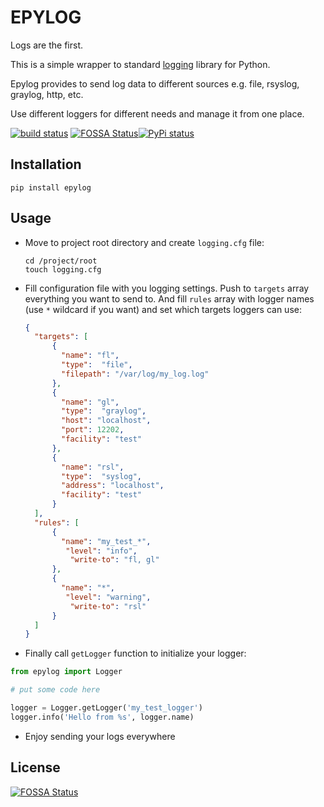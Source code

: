 # EPYLOG
Logs are the first.

This is a simple wrapper to standard [logging](https://docs.python.org/3/library/logging.html) library for Python.

Epylog provides to send log data to different sources e.g. file, rsyslog, graylog, http, etc.

Use different loggers for different needs and manage it from one place.

[![build status](https://travis-ci.org/iPhosgen/epylog.svg?branch=master)](https://travis-ci.org/iPhosgen/epylog) [![FOSSA Status](https://app.fossa.com/api/projects/git%2Bgithub.com%2FiPhosgen%2Fepylog.svg?type=shield)](https://app.fossa.com/projects/git%2Bgithub.com%2FiPhosgen%2Fepylog?ref=badge_shield)[![PyPi status](https://img.shields.io/pypi/v/epylog)](https://pypi.python.org/pypi/epylog)

## Installation

```shell script
pip install epylog
```

## Usage

- Move to project root directory and create `logging.cfg` file:
    ```shell script
    cd /project/root
    touch logging.cfg
    ```
- Fill configuration file with you logging settings. Push to `targets` array everything you want to send to. And fill `rules` array with logger names (use `*` wildcard if you want) and set which targets loggers can use:

    ```json
    {
      "targets": [
          {
            "name": "fl",
            "type":  "file",
            "filepath": "/var/log/my_log.log"
          },
          {
            "name": "gl",
            "type":  "graylog",
            "host": "localhost",
            "port": 12202,
            "facility": "test"
          },
          {
            "name": "rsl",
            "type":  "syslog",
            "address": "localhost",
            "facility": "test"
          }
      ],
      "rules": [
          {
            "name": "my_test_*",
             "level": "info",
              "write-to": "fl, gl"
          },
          {
            "name": "*",
             "level": "warning",
              "write-to": "rsl"
          }
      ]
    }
    ```
- Finally call `getLogger` function to initialize your logger:
```python
from epylog import Logger

# put some code here

logger = Logger.getLogger('my_test_logger')
logger.info('Hello from %s', logger.name)
```
- Enjoy sending your logs everywhere

## License

[![FOSSA Status](https://app.fossa.com/api/projects/git%2Bgithub.com%2FiPhosgen%2Fepylog.svg?type=large)](https://app.fossa.com/projects/git%2Bgithub.com%2FiPhosgen%2Fepylog?ref=badge_large)